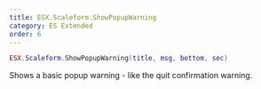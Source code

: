 ```yaml
---
title: ESX.Scaleform.ShowPopupWarning
category: ES Extended
order: 6
---
```


```lua
ESX.Scaleform.ShowPopupWarning(title, msg, bottom, sec)
```

Shows a basic popup warning - like the quit confirmation warning.